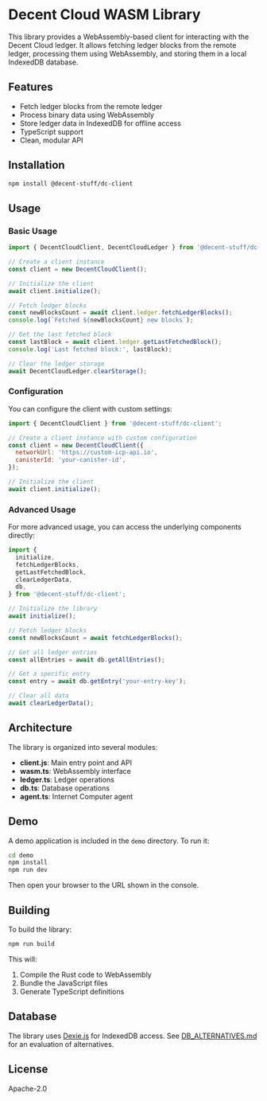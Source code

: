 # Decent Cloud WASM Library

This library provides a WebAssembly-based client for interacting with the Decent Cloud ledger. It allows fetching ledger blocks from the remote ledger, processing them using WebAssembly, and storing them in a local IndexedDB database.

## Features

- Fetch ledger blocks from the remote ledger
- Process binary data using WebAssembly
- Store ledger data in IndexedDB for offline access
- TypeScript support
- Clean, modular API

## Installation

```bash
npm install @decent-stuff/dc-client
```

## Usage

### Basic Usage

```javascript
import { DecentCloudClient, DecentCloudLedger } from '@decent-stuff/dc-client';

// Create a client instance
const client = new DecentCloudClient();

// Initialize the client
await client.initialize();

// Fetch ledger blocks
const newBlocksCount = await client.ledger.fetchLedgerBlocks();
console.log(`Fetched ${newBlocksCount} new blocks`);

// Get the last fetched block
const lastBlock = await client.ledger.getLastFetchedBlock();
console.log('Last fetched block:', lastBlock);

// Clear the ledger storage
await DecentCloudLedger.clearStorage();
```

### Configuration

You can configure the client with custom settings:

```javascript
import { DecentCloudClient } from '@decent-stuff/dc-client';

// Create a client instance with custom configuration
const client = new DecentCloudClient({
  networkUrl: 'https://custom-icp-api.io',
  canisterId: 'your-canister-id',
});

// Initialize the client
await client.initialize();
```

### Advanced Usage

For more advanced usage, you can access the underlying components directly:

```javascript
import {
  initialize,
  fetchLedgerBlocks,
  getLastFetchedBlock,
  clearLedgerData,
  db,
} from '@decent-stuff/dc-client';

// Initialize the library
await initialize();

// Fetch ledger blocks
const newBlocksCount = await fetchLedgerBlocks();

// Get all ledger entries
const allEntries = await db.getAllEntries();

// Get a specific entry
const entry = await db.getEntry('your-entry-key');

// Clear all data
await clearLedgerData();
```

## Architecture

The library is organized into several modules:

- **client.js**: Main entry point and API
- **wasm.ts**: WebAssembly interface
- **ledger.ts**: Ledger operations
- **db.ts**: Database operations
- **agent.ts**: Internet Computer agent

## Demo

A demo application is included in the `demo` directory. To run it:

```bash
cd demo
npm install
npm run dev
```

Then open your browser to the URL shown in the console.

## Building

To build the library:

```bash
npm run build
```

This will:

1. Compile the Rust code to WebAssembly
2. Bundle the JavaScript files
3. Generate TypeScript definitions

## Database

The library uses [Dexie.js](https://dexie.org/) for IndexedDB access. See [DB_ALTERNATIVES.md](./DB_ALTERNATIVES.md) for an evaluation of alternatives.

## License

Apache-2.0
